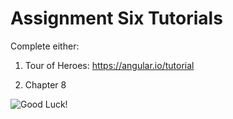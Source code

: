 # Assignment Six Tutorials

Complete either:

1) Tour of Heroes:  https://angular.io/tutorial

2) Chapter 8

![Good Luck!](https://i.pinimg.com/originals/57/b5/c2/57b5c2c7a58830a4b8deaf04c287b1b4.gif)